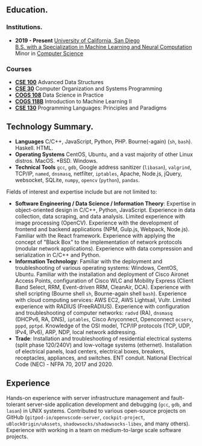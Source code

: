 ## Education.
### Institutions.
- <tag>**2019 - Present**</tag>
    [University of California, San Diego](https://ucsd.edu) \
    [B.S. with a Specialization in Machine Learning and Neural Computation](https://cogsci.ucsd.edu)   \
    Minor in [Computer Science](https://cse.ucsd.edu)

### Courses
- [**CSE 100**](https://catalog.ucsd.edu/courses/CSE.html#cse100) Advanced Data Structures
- [**CSE 30**](https://catalog.ucsd.edu/courses/CSE.html#cse30) Computer Organization and Systems Programming
- [**COGS 108**](https://catalog.ucsd.edu/courses/COGS.html#cogs108) Data Science in Practice
- [**COGS 118B**](https://catalog.ucsd.edu/courses/COGS.html#cogs118b) Introduction to Machine Learning II
- [**CSE 130**](https://catalog.ucsd.edu/courses/CSE.html#cse130) Programming Languages: Principles and Paradigms

## Technology Summary.
- **Languages**
C/C++, JavaScript, Python, PHP. Bourne(-again) (`sh`, `bash`). Haskell. HTML.
- **Operating Systems**
CentOS, Ubuntu, and a vast majority of other Linux distros. MacOS. *BSD. Windows.
- **Technical Tools**
`gcc`, `gdb`, Google address sanitizer (`libasan`), `valgrind`, TCP/IP, `named`, `dnsmasq`, netfilter, `iptables`, Apache, Node.js, jQuery, websocket, SQLite, `numpy`, `opencv` (`python`), `pandas`.

Fields of interest and expertise include but are not limited to:
- **Software Engineering / Data Science / Information Theory**: Expertise in object-oriented design in C/C++, Python, JavaScript. Experience in data collection, data scraping, and data analysis. Limited experience with image processing (OpenCV). Experience with the development of frontend and backend applications (NPM, Gulp.js, Webpack, Node.js). Familiar with the React framework. Experience with applying the concept of "Black Box" to the implementation of network protocols (modular network applications). Experience with data compression and serialization in C/C++ and Python.
- **Information Technology**: Familiar with the deployment and troubleshooting of various operating systems: Windows, CentOS, Ubuntu. Familiar with the installation and deployment of Cisco Aironet Access Points, configuration of Cisco WLC and Mobility Express (Client Band Select, RRM, Event-driven RRM, CleanAir, DCA). Experience with shell scripting (Bourne shell `sh`, Bourne-again shell `bash`). Experience with cloud computing services: AWS EC2, AWS Lightsail, Vultr. Limited experience with RADIUS (FreeRADIUS). Experience with configuration and troubleshooting of computer networks: `radvd` (RA), `dnsmasq` (DHCPv6, RA, DNS), `iptables`, Cisco Anyconnect, Openconnect `ocserv`, `pppd`, `pptpd`. Knowledge of the OSI model, TCP/IP protocols (TCP, UDP, IPv4, IPv6), ARP, NDP, local network addressing.
- **Trade**: Installation and troubleshooting of residential electrical systems (split phase 120/240V) and low-voltage systems (ethernet). Installation of electrical panels, load centers, electrical boxes, breakers, receptacles, appliances, and switches. ENT conduit. National Electrical Code (NEC) - NFPA 70, 2017 and 2020.

## Experience
Hands-on experience with server infrastructure management and fault-tolerant server-side application development and debugging (`gcc`, `gdb`, and `lasan`) in UNIX systems. Contributed to various open-source projects on GitHub (`gitpod-io/openvscode-server`, `cockpit-project`, `uBlockOrigin/uAssets`, `shadowsocks/shadowsocks-libev`, and many others). Experience with working in a team on medium-to-large scale software projects.
